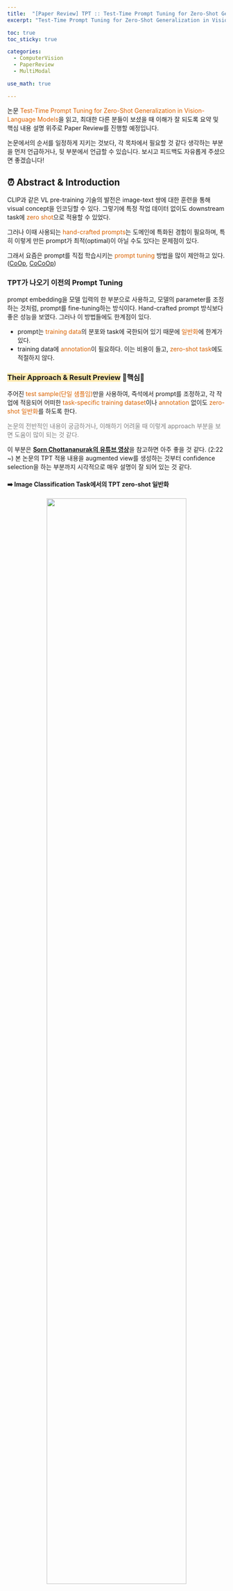 ```yaml
---
title:  "[Paper Review] TPT :: Test-Time Prompt Tuning for Zero-Shot Generalization in Vision-Language Models"
excerpt: "Test-Time Prompt Tuning for Zero-Shot Generalization in Vision-Language Modelss (TPT) 논문 리뷰"

toc: true
toc_sticky: true

categories:
  - ComputerVision 
  - PaperReview
  - MultiModal

use_math: true

---
```


논문 <font style="color:hsl(27, 100%, 43%)">Test-Time Prompt Tuning for Zero-Shot Generalization in Vision-Language Models</font>을 읽고, 
최대한 다른 분들이 보셨을 때 이해가 잘 되도록 요약 및 핵심 내용 설명 위주로 Paper Review를 진행할 예정입니다.

논문에서의 순서를 일정하게 지키는 것보다, 각 목차에서 필요할 것 같다 생각하는 부분을 먼저 언급하거나, 뒷 부분에서 언급할 수 있습니다. 보시고 피드백도 자유롭게 주셨으면 좋겠습니다!

## ⏰ Abstract & Introduction

CLIP과 같은 VL pre-training 기술의 발전은 image-text 쌍에 대한 훈련을 통해 visual concept을 인코딩할 수 있다. 그렇기에 특정 작업 데이터 없이도 downstream task에 <font style="color:hsl(27, 100%, 43%)">zero shot</font>으로 적용할 수 있었다.

그러나 이때 사용되는 <font style="color:hsl(27, 100%, 43%)">hand-crafted prompts</font>는 도메인에 특화된 경험이 필요하며, 특히 이렇게 만든 prompt가 최적(optimal)이 아닐 수도 있다는 문제점이 있다.

그래서 요즘은 prompt를 직접 학습시키는 <font style="color:hsl(27, 100%, 43%)">prompt tuning</font> 방법을 많이 제안하고 있다. ([CoOp](https://m2nja201.github.io/computervision/paperreview/multimodal/CoOp/), [CoCoOp](https://m2nja201.github.io/computervision/paperreview/multimodal/CoCoOp/))


### TPT가 나오기 이전의 Prompt Tuning
prompt embedding을 모델 입력의 한 부분으로 사용하고, 모델의 parameter를 조정하는 것처럼, prompt를 fine-tuning하는 방식이다. Hand-crafted prompt 방식보다 좋은 성능을 보였다. 그러나 이 방법들에도 한계점이 있다.

- prompt는 <font style="color:hsl(27, 100%, 43%)">training data</font>의 분포와 task에 국한되어 있기 때문에 <font style="color:hsl(27, 100%, 43%)">일반화</font>에 한계가 있다.
- training data에 <font style="color:hsl(27, 100%, 43%)">annotation</font>이 필요하다. 이는 비용이 들고, <font style="color:hsl(27, 100%, 43%)">zero-shot task</font>에도 적절하지 않다.


### <font style="background: #ffebb3">Their Approach & Result Preview</font> 🌟핵심🌟
주어진 <font style="color:hsl(27, 100%, 43%)">test sample(단일 샘플임)</font>만을 사용하여, 즉석에서 prompt를 조정하고, 각 작업에 적응되어 어떠한 <font style="color:hsl(27, 100%, 43%)">task-specific training dataset</font>이나 <font style="color:hsl(27, 100%, 43%)">annotation</font> 없이도 <font style="color:hsl(27, 100%, 43%)">zero-shot 일반화</font>를 하도록 한다. 

<font style="color:gray"> 논문의 전반적인 내용이 궁금하거나, 이해하기 어려울 때 이렇게 approach 부분을 보면 도움이 많이 되는 것 같다. </font>

이 부분은 [**Sorn Chottananurak의 유튜브 영상**](https://youtu.be/Y6D3EzCAH-o?si=mQnfPwtdl3z-8MuX&t=142)을 참고하면 아주 좋을 것 같다. (2:22 ~) 본 논문의 TPT 적용 내용을 augmented view를 생성하는 것부터 confidence selection을 하는 부분까지 시각적으로 매우 설명이 잘 되어 있는 것 같다.

#### ➡️ Image Classification Task에서의 TPT zero-shot 일반화

<center><img src="https://github.com/azshue/TPT/assets/80443295/c04f5037-23c9-4b02-82aa-498ce34b1002" width="80%"></center>

핵심은 **confidence selection**이다. 단일 샘플에 대해 여러 <font style="color:hsl(27, 100%, 43%)">무작위 증강 뷰(random augmented view)</font>를 생성하고, 다양한 증강 뷰에 걸쳐 <font style="color:hsl(27, 100%, 43%)">일관된 예측</font>을 할 수 있도록 text prompt를 최적화한다. 이때 증강 뷰 중 <font style="color:hsl(27, 100%, 43%)">high prediction entropy</font>인 view들을 지워 confidence selection을 진행한다.

> <strong><font style="color:hsl(27, 100%, 43%)">high prediction entropy</font></strong> : entropy는 불명확함을 나타내는 단어로, **high prediction entropy**는 말그대로 '높은 불명확성 예측', 즉 **low confidence**를 의미한다. low confidence인 view는 image의 중요한 정보가 부족하기 때문에 entropy를 증가시킨다. 즉 이들을 제거하여 예측 확률을 높이는 것이다.

본 Task는 **[1] Natural Distribution Shift**와 **[2] Cross Dataset Generalization**에 대해 실험된다.

1. Natural Distribution Shift (데이터 분포 변화 상황)
- zero-shot을 사용했을 때 최대 3.6%, few-shot을 사용했을 때 최대 6.9%까지 성능이 향상되었다.
- 추가적인 data와 annotation 없이 SOTA를 달성하였다.
2. Unseen Class에서의 Cross Dataset Generalization (데이터 교차 일반화)
  - 역시 추가적인 data와 annotation 없이 SOTA를 달성하였다.

#### ➡️ Context-dependent Visual Reasoning Task에서의 TPT
**test sample** : support image 두 세트와 평가를 위한 query image로 이루어져 있다. 

<center><img src="https://github.com/azshue/TPT/assets/80443295/fee17897-0778-40e2-a3c8-e1c3de5b573d" width="60%"></center>

두 세트의 support image는 HOI 개념의 존재(presence)와 부재(absence)를 의미하는 것이다. 이때 support image는 추가적인 데이터로 간주되지 않는다. (training data가 아니기 때문이다.)

> <strong><font style="color:hsl(27, 100%, 43%)">HOI(Human-Object Interaction)</font></strong> : 사람과 물체 사이의 상호작용을 의미한다. 에시로 '자전거 타기'가 있다. **존재**의 경우, 사람이 자전거를 타고 있어 인간과 객체(자전거)의 상호작용이 보이는 사진이다. **부재**의 경우, 자전거만 있는 사진이나 사람이 자전거 옆에 서 있지만 타지 않는 모습을 예시로 들 수 있다.

<center><img src="https://github.com/azshue/TPT/assets/80443295/91531de4-4218-4eaa-b5e8-a67c53c8e618" width="70%"></center>

이러한 query image를 더 잘 분류하는 데에 <font style="color:hsl(27, 100%, 43%)">TPT</font>가 사용된다. 
- SOTA보다 4.1% 능가하는 성능을 보였다.
- 역시 추가적인 data와 annotation을 사용하지 않았다.


### Contributions
1. 어떠한 <font style="color:hsl(27, 100%, 43%)">training data와 annotation</font>를 사용하지 않고, prompt를 최적화하는 <font style="color:hsl(27, 100%, 43%)">TPT</font>를 제안하였다. 이는 <font style="color:hsl(27, 100%, 43%)">zero-shot 방식</font>으로 단일 test sample에 prompt tuning을 수행하는 최초의 연구이다.
2. TPT 방식으로 <font style="color:hsl(27, 100%, 43%)">confidence selection</font> 방식을 채택하였다. low-confidence의 예측을 유발하는 증강 뷰를 필터링 하여 '엔트로피 최소화'를 향상시켰다.
3. natural distribution shift, cross-dataset generalization, context-dependent visual reasoning 같은 경우에서 광범위한 실험을 진행했고, 기존의 zero-shot CLIP의 성능을 뛰어 넘었다.

<br>

## ⏰ Related Works
### Prompt Tuning의 기존 연구들
- CoOp : training data에서 prompt를 tuning하면서, downstream task에 대해 좋은 성능을 보였다.
- CoCoOp : CoOp의 문제점이었던 ``out-of-distribution data``에 대해 일반화 성능이 부족한 점을 보완하였다. 모델 input에 따라 조건화하여 문제를 해결하였다.

그러나 이들은 모두 <font style="color:hsl(27, 100%, 43%)">training data와 annotation</font>의 접근을 요구하여, <font style="color:hsl(27, 100%, 43%)">zero-shot</font> 지식 전달을 제한한다.

### Generalization under data distribution shifts
신뢰할 수 있는 ML 모델들은 real-world의 데이터 분포 변화에서도 잘 수행되어야 한다. Pre-trained VL model의 경우, zero-shot 방식에서 다양한 데이터 분포 변화가 있는 downstream task에 잘 일반화된다. TPT는 이에 대해 다음과 같이 작용한다.
- TPT는 downstream task 또는 target dataset에 맞게 적용시킨다는 개념보다, <font style="color:hsl(27, 100%, 43%)">CLIP 기본 모델</font> 자체를 더 좋게 향상시키는 것이 목표이다.
- 네트워크의 출력이 작은 변동(augmentation)에도 불변하도록 만든다. (<font style="color:hsl(27, 100%, 43%)">Consistency regularization based methods</font>)

### Test-time Optimization
말그대로 test time에 대한 최적화를 계산한다. TENT와 같이 배치별 예측 확률 분포의 entropy를 최소화하면서 <font style="color:hsl(27, 100%, 43%)">특정 훈련 과정에 의존하지 않고</font> 다양한 모델에 적용할 수 있다. 그러나 이의 문제점은 **한 개 이상**의 test sample이 필요하다는 것이다.

또 다른 challenge는 올바른 <font style="color:hsl(27, 100%, 43%)">parameter group</font>을 선택해야 한다는 것이다. **BN Layer**는 이미지 데이터에서 **도메인 차이**를 잡지만, 이를 통해 모델에 국한되어 좋지 않은 방안이 된다.

그러나 TPT는 이를 모두 해결한다.
- 모델을 그대로 유지(freeze)하면서, text prompt를 최적화한다. 즉, 사전 훈련된 feature를 왜곡하지 않고, pre-trained의 <font style="color:hsl(27, 100%, 43%)">zero-shot generalization</font> 능력을 보존한다.
- confidence selection 방식을 선택하여 <font style="color:hsl(27, 100%, 43%)">단일 sample</font>에 대한 해결을 하였다.

<br>

## ⏰ TPT: Test-Time Prompt Tuning
### 기존의 Prompt Tuning (using downstream training data)
**fine tuning의 문제점** : <font style="color:hsl(27, 100%, 43%)">domain-specific behaviors</font>(도메인에 특호되어 있는) 결과를 초래하고, <font style="color:hsl(27, 100%, 43%)">generalization</font> 성능을 더 잃게 하여 견고성도 떨어진다.

그러나 <font style="color:hsl(27, 100%, 43%)">prompt</font>를 사용하면, 모델의 외부에서 작용하기 때문에 pre-trained feature를 왜곡하지 않아 성능을 유지할 수 있게 한다.

<center><img src="https://github.com/azshue/TPT/assets/80443295/10479558-9b43-4c65-ac5b-865e3640b48c" width="45%">
</center>
<br>
<center>$D_{train}$ : annotation이 있는 training data</center>

### TPT의 Formula
위의 연산과 다르게, 어떠한 <font style="color:hsl(27, 100%, 43%)">annotation과 training data를 사용하지 않</font>고, prompt를 최적화하는 것을 볼 수 있다.
<center><img src="https://github.com/azshue/TPT/assets/80443295/d98bef25-3cde-40f9-bc38-ea25f1570521" width="30%"></center>

### TPT for image classification
- **Loss** : 비지도 학습 손실 사용 (label이 없기 때문)
- 다양한 <font style="color:hsl(27, 100%, 43%)">증강 뷰</font>에 걸쳐 모델의 <font style="color:hsl(27, 100%, 43%)">예측 일관성</font>을 증진
- **방법**
 1. 무작위 augmentation 집합 A를 활용하여 <font style="color:hsl(27, 100%, 43%)">무작위 증강 뷰</font> 생성
 2. entropy(불명확성)을 <font style="color:hsl(27, 100%, 43%)">최소화</font> ⇒ <font style="color:hsl(27, 100%, 43%)">confidence selection</font>
    > high-entropy(low confidence) prediction을 생성하는 view들은 중요한 정보들이 부족하기 때문에 걸러내야 한다. 이때 **prediction entropy < τ**인 sample에 대해 살려둔다.
    <center><img src="https://github.com/azshue/TPT/assets/80443295/1f83fa24-5dce-4989-8bdd-f5e285b3b758" width="70%"></center>

- 엔트로피를 기준으로 **신뢰도가 높은** sample을 선택하는 방법: <font style="color:hsl(27, 100%, 43%)">cutoff percentile ρ</font>를 사용한다. 이는 정렬 후 상위 ρ만큼의 샘플들을 사용하는 것이다.
<center><img src="https://github.com/azshue/TPT/assets/80443295/e988709c-fc72-4b5f-834c-104d63f85a48" width="50%"></center>

### TPT for context-dependent visual reasoning
binary label로 결과가 도출되고, 수동적으로 label을 직접 붙여줬어야 하지만 TPT는 <font style="color:hsl(27, 100%, 43%)">최적의 label token</font> **``cls``**를 직접 학습할 수 있다. 아래는 M개의 support image가 있을 때 context-dependent reasoning의 prompt p이다.

<center><img src="https://github.com/azshue/TPT/assets/80443295/9f57c33a-62c0-4517-a082-93599e98520c" width="45%"></center>

방법과 구조는 다음과 같다.

- positive에 ``1``, negative에 ``0`` label을 부여한다.
- binary label token ``cls={cls1, cls2}``와 prompt p를 **동시에** 조정한다.
- 각 이미지마다 CLIP의 text input으로 ``T={T1, T2 | Ti={p, cls_i}}``를 조립하여 사용한다.

<br>

## ⏰ Experiment
### [1] Robustness to Natural Distribution Shifts
- **Dataset** : 분포 외 데이터(OOD - out of distribution)로 간주되었던 ImageNet 변형체 사용
<center><img src="https://github.com/azshue/TPT/assets/80443295/ffbd910d-0438-428c-bd8e-20d5bd4eee12" width="70%"></center>
- prompt ensemble과 기존의 few-shot prompt tuning(CoOp, CoCoOp)들의 성능을 능가하는 것을 확인할 수 있다. <font style="color:green">초록색</font>
- CoOp과 CoCoOp에 TPT를 적용한 것이 더 높은 성능을 보여주었다. <font style="color:rgb(255, 204, 000)">노란색</font>

> ❓ <strong><font style="color:hsl(27, 100%, 43%)">CoCoOp + TPT보다 CoOp + TPT의 성능이 더 좋은 이유에 대한 생각</font></strong> : CoCoOp은 CoOp의 일반화 능력 부족을 보완하기 위해 고안된 것으로, 일반 class에 대한 성능을 분석해보면 CoOp > CoCoOp인 것을 볼 수 있다.
이때, TPT가 CoOp의 일반화 성능을 높여주기 때문에, CoCoOp보다 높았던 기본 class에서의 CoOp 성능을 유지할 수 있기 때문이라고 생각한다.
> 🗣️ 선배 분께서 공유해주신 의견
: 실험적으로 16개의 샘플만 뽑아서 활용하기 때문에, 정확하게 분석하기는 어려운 것 같다. 뽑힌 샘플의 이미지가 얼마나 유사했는지에 따라 이미지 기반으로 prompt를 뽑아내는 CoOpOp의 경우 성능 등락이 많이 변할 것 같다.

### [2] Cross-Datasets Generalization
#### ➡️ 실험 1. source는 ImageNet, target은 fine-grained dataset
<center><img src="https://github.com/m2nja201/m2nja201.github.io/assets/80443295/c8e428af-3a62-4b60-9460-ef8ebb4ad74b" width="70%"></center>
- TPT는 zero-shot 방식이기 때문에 ImageNet을 학습하지 않는다.
- 그런데도 ImageNet으로 학습한 <font style="color:hsl(27, 100%, 43%)">CoCoOp</font>과 비슷한 성능을 내었다.


#### ➡️ 실험 2[more challenging]. source는 specialized fine-grained dataset, target도 fine-grained dataset
source와 target의 중복이 없다. 다음은 baseline CLIP에 대해 얼마나 개선이 되었는지를 표시한 그래프이다.
<center><img src="https://github.com/m2nja201/m2nja201.github.io/assets/80443295/a05a9967-4765-4794-8e79-6fc6604515fa" width="70%"></center>
- TPT를 제외하고는 <font style="color:hsl(27, 100%, 43%)">CoOp과 CoCoOp 모두 성능이 오히려 감소</font>한 것을 확인할 수 있다. (Cross-Dataset에서)
- 즉, TPT의 <font style="color:hsl(27, 100%, 43%)">Cross-Dataset에 대한 일반화 능력</font>이 뛰어난 것을 볼 수 있다. (양수)

### [3] Context-dependent visual reasoning on Bongard-HOI
**비교를 위한 세가지 방법**
1. **CNN-baseline** : Bongard-HOI training data로 훈련된 단순한 분류기
  - 전체 sample들을 이진 output과 매핑하여 query image가 적합한 concept을 포함하고 있는지 확인
2. **Meta-baseline** : Bongard-HOI의 샘플들을 few-shot task로 간주하고, meta 목표와 함께 훈련 데이터로 훈련 시켜, 새로운 task에 빠르게 모델이 적응할 수 있도록
3. **HOITrans** : 이전 최고 방법
    - 다양한 HOI 검출 벤치마크에서 최신 정확도를 달성하는 트랜스포머 기반 HOI 검출 모델
    - 쿼리 이미지의 검출된 HOI를 **support image와 비교함**으로써 Bongard-HOI를 해결

<center><img src="https://github.com/m2nja201/m2nja201.github.io/assets/80443295/939f4c84-5139-465b-8c72-763ec060ced7" width="70%"></center>

TPT의 성능이 기존 가장 성능을 좋게 보였던 <font style="color:hsl(27, 100%, 43%)">HOITrans</font>보다 평균 4.13% 증가한 것을 볼 수 있다. 특히 <font style="color:hsl(27, 100%, 43%)">unseen act / unseen obj</font>에서도 65.48%의 성능을 보이는 것이 <font style="color:hsl(27, 100%, 43%)">일반화</font> 능력이 뛰어난 것을 확인할 수 있다.

<br>

## ⏰ Ablation Study
### [1] Test-time Optimization
<center><img src="https://github.com/m2nja201/m2nja201.github.io/assets/80443295/5c862fb1-1623-43dd-b5e9-c713cf1ecbcf" width="40%"></center>
parameter group을 대상으로 test-time optimization 연구를 진행한 결과, <font style="color:hsl(27, 100%, 43%)">Prompt를 최적화 하는 것</font>이 가장 높은 성능 향상을 가져오는 것을 볼 수 있다.

> ❓ 반면, Visaul Encoder 최적화가 가장 낮은 성능을 보였는데, 이는 pre-trained feature가 왜곡되기 때문이라고 생각한다.
> 🗣️ 선배 분께서 공유해주신 의견
: text의 경우는 test-time시에 N개로 고정되어있어 variation이 크지 않지만, 이미지의 경우 샘플하나하나가 모두 달라 variation이 text에 비하여 매우 크기 때문에 학습이 어려운 경우라고 생각

### [2] Confidence Selection의 효과
- <strong><font style="color:hsl(27, 100%, 43%)">Confidence selection의 사용 여부</font>에 따라 성능을 확인</strong>
  <center><img src="https://github.com/m2nja201/m2nja201.github.io/assets/80443295/95a92a3f-10a1-47ee-99c5-26036d79d59d" width="70%"></center>

- <strong>Cutoff <font style="color:hsl(27, 100%, 43%)">ρ-percentile</font>에 따라 성능을 확인</strong>
  <center><img src="https://github.com/m2nja201/m2nja201.github.io/assets/80443295/6f8c9641-1a98-45f1-aa83-0c65ae944e74" width="40%"></center>
  
### [3] 효율성과 성능(정확도) trade off
- **TPT의 효율성에 영향을 미치는 요소** : augmented view 수, 역전파에 의해 유발되는 runtime과 memory 사용량을 증가시키는 optimization step 수

<center><img src="https://github.com/m2nja201/m2nja201.github.io/assets/80443295/b6203d71-b986-408b-9661-98798bef6a88" width="70%"></center>

- augmented view가 **8** 개일 때도, CLIP에 2% 이상의 성능 향상을 보인다.
- TPT step을 1에서 2로 증가시키면 0.4% 정도 증가를 하지만, 그 이상을 수행해도 유의미한 성능 향상은 없었다. 
- 따라서 step을 1로 설정하여 위 실험들을 진행하였다. 

<br>

## ⏰ Conclusion
### Contribution
- 적응형 prompt를 <font style="color:hsl(27, 100%, 43%)">단일 test sample</font>로 <font style="color:hsl(27, 100%, 43%)">즉석</font>에서 학습할 수 있는새로운 prompt tuning 방법인 TPT(Test-time Prompt Tuning)을 개발하였다.
- Natural <font style="color:hsl(27, 100%, 43%)">Distribution Shift</font>에 대한 강인성과 <font style="color:hsl(27, 100%, 43%)">Cross-Dataset의 일반화</font>, <font style="color:hsl(27, 100%, 43%)">Context-dependent visual reasoning</font>에 대한 성능 향상을 입증하였다.
- Zero-shot generalization 능력 향상을 <font style="color:hsl(27, 100%, 43%)">training data</font>와 <font style="color:hsl(27, 100%, 43%)">annotation</font> 없이 이뤘다.

### Limitation
test time의 prompt를 최적화할 때, 한 단계의 역전파가 필요하다. 또한 TPT는 단일 test sample에 대해 여러 augmented view를 생성하기 때문에 메모리 비용을 증가시킨다.

<br>

## ⏰ 본 논문에 대한 나의 생각
prompt tuning에 대한 논문들을 읽어왔지만, test-time에 zero-shot으로 즉각 처리할 수 있는 TPT는 너무 새로웠다. 인상 깊었던 부분은 Related Work 부분이었는데, zero-shot에 대한 고민과 test-time optimization에 대한 아이디어들을 합쳐 더 좋은 성능을 낼 수 있는 prompt tuning을 고안해낸 것이 존경스러웠다. 데이터 전처리로만 사용될 줄 알았던 augmentation이 test-time에서 단일 test sample을 여러 sample을 받아온 것처럼 사용할 수 있다는 것이 가장 신기하였다. 무언가를 새롭게 만들어내기 위해 단순히 있는 방법들을 합친 것이 아니라, 각각의 파트에 대해 새로운 관점으로 접근하는 것이 중요한 것 같다.